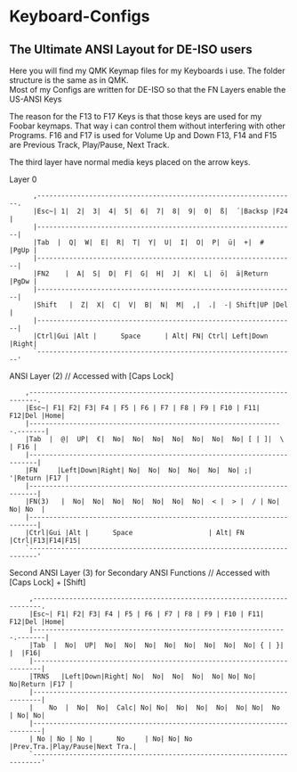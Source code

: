 # Keyboard-Configs
## The Ultimate ANSI Layout for DE-ISO users

Here you will find my QMK Keymap files for my Keyboards i use. The folder structure is the same as in QMK.  
Most of my Configs are written for DE-ISO so that the FN Layers enable the US-ANSI Keys

The reason for the F13 to F17 Keys is that those keys are used for my Foobar keymaps. That way i can control them without interfering with other Programs.
F16 and F17 is used for Volume Up and Down
F13, F14 and F15 are Previous Track, Play/Pause, Next Track.

The third layer have normal media keys placed on the arrow keys.

Layer 0 

		  ,-----------------------------------------------------------------.
		  |Esc~| 1|  2|  3|  4|  5|  6|  7|  8|  9|  0|  ß|  ´|Backsp |F24  |
		  |-----------------------------------------------------------------|
		  |Tab  |  Q|  W|  E|  R|  T|  Y|  U|  I|  O|  P|  ü|  +|  #  |PgUp |
		  |-----------------------------------------------------------------| 
		  |FN2    |  A|  S|  D|  F|  G|  H|  J|  K|  L|  ö|  ä|Return |PgDw |
		  |-----------------------------------------------------------------|
		  |Shift   |  Z|  X|  C|  V|  B|  N|  M|  ,|  .|  -| Shift|UP |Del  |
		  |-----------------------------------------------------------------|
 		  |Ctrl|Gui |Alt |      Space      | Alt| FN| Ctrl| Left|Down |Right| 
 	 	  `-----------------------------------------------------------------'

ANSI Layer (2) // Accessed with [Caps Lock]

		,------------------------------------------------------------------------.
		|Esc~| F1| F2| F3| F4 | F5 | F6 | F7 | F8 | F9 | F10 | F11| F12|Del |Home| 
		|----------------------------------------------------------------.-------|
		|Tab  |  @|  UP|  €|  No|  No|  No|  No|  No|  No|  No| [ | ]|  \  | F16 |
		|------------------------------------------------------------------------| 
		|FN     |Left|Down|Right| No|  No|  No|  No|  No|  No| ;|  '|Return |F17 |
		|------------------------------------------------------------------------|
		|FN(3)   |  No|  No|  No|  No|  No|  No|  No|  < |  > |  / | No| No| No  |
		|------------------------------------------------------------------------|
		|Ctrl|Gui |Alt |      Space                   | Alt| FN |Ctrl|F13|F14|F15|
		`------------------------------------------------------------------------'

Second ANSI Layer (3) for Secondary ANSI Functions // Accessed with [Caps Lock] + [Shift]

		 ,------------------------------------------------------------------------.
		 |Esc~| F1| F2| F3| F4 | F5 | F6 | F7 | F8 | F9 | F10 | F11| F12|Del |Home| 
		 |----------------------------------------------------------------.-------|
		 |Tab  |  No|  UP|  No|  No|  No|  No|  No|  No|  No|  No| { | }|  |  |F16|
		 |------------------------------------------------------------------------| 
		 |TRNS   |Left|Down|Right| No|  No|  No|  No|  No| No| No| No|Return |F17 |
		 |------------------------------------------------------------------------|
		 |    No  |  No|  No|  Calc| No| No|  No|  No|  No|  No| No|  No  | No| No|
		 |------------------------------------------------------------------------|
		 | No | No | No |      No     | No| No| No |Prev.Tra.|Play/Pause|Next Tra.|
		 `------------------------------------------------------------------------'
